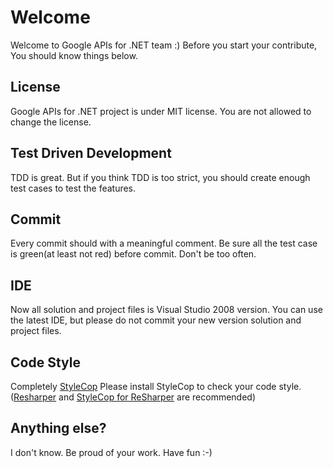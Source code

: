 # Welcome #

Welcome to Google APIs for .NET team :)
Before you start your contribute, You should know things below.


## License ##
Google APIs for .NET project is under MIT license.
You are not allowed to change the license.

## Test Driven Development ##
TDD is great.
But if you think TDD is too strict, you should create enough test cases to test the features.

## Commit ##
Every commit should with a meaningful comment.
Be sure all the test case is green(at least not red) before commit.
Don't be too often.

## IDE ##
Now all solution and project files is Visual Studio 2008 version.
You can use the latest IDE, but please do not commit your new version solution and project files.

## Code Style ##
Completely [StyleCop](http://code.msdn.microsoft.com/sourceanalysis)
Please install StyleCop to check your code style. ([Resharper](http://www.jetbrains.com/resharper/) and [StyleCop for ReSharper](http://stylecopforresharper.codeplex.com/) are recommended)

## Anything else? ##
I don't know.
Be proud of your work.
Have fun :-)